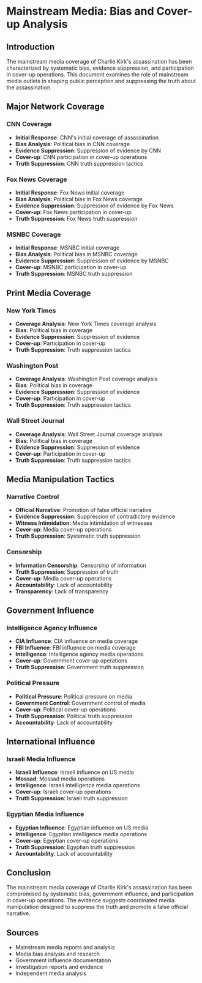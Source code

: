 # Mainstream Media: Bias and Cover-up Analysis

## Introduction

The mainstream media coverage of Charlie Kirk's assassination has been characterized by systematic bias, evidence suppression, and participation in cover-up operations. This document examines the role of mainstream media outlets in shaping public perception and suppressing the truth about the assassination.

## Major Network Coverage

### CNN Coverage
- **Initial Response**: CNN's initial coverage of assassination
- **Bias Analysis**: Political bias in CNN coverage
- **Evidence Suppression**: Suppression of evidence by CNN
- **Cover-up**: CNN participation in cover-up operations
- **Truth Suppression**: CNN truth suppression tactics

### Fox News Coverage
- **Initial Response**: Fox News initial coverage
- **Bias Analysis**: Political bias in Fox News coverage
- **Evidence Suppression**: Suppression of evidence by Fox News
- **Cover-up**: Fox News participation in cover-up
- **Truth Suppression**: Fox News truth suppression

### MSNBC Coverage
- **Initial Response**: MSNBC initial coverage
- **Bias Analysis**: Political bias in MSNBC coverage
- **Evidence Suppression**: Suppression of evidence by MSNBC
- **Cover-up**: MSNBC participation in cover-up
- **Truth Suppression**: MSNBC truth suppression

## Print Media Coverage

### New York Times
- **Coverage Analysis**: New York Times coverage analysis
- **Bias**: Political bias in coverage
- **Evidence Suppression**: Suppression of evidence
- **Cover-up**: Participation in cover-up
- **Truth Suppression**: Truth suppression tactics

### Washington Post
- **Coverage Analysis**: Washington Post coverage analysis
- **Bias**: Political bias in coverage
- **Evidence Suppression**: Suppression of evidence
- **Cover-up**: Participation in cover-up
- **Truth Suppression**: Truth suppression tactics

### Wall Street Journal
- **Coverage Analysis**: Wall Street Journal coverage analysis
- **Bias**: Political bias in coverage
- **Evidence Suppression**: Suppression of evidence
- **Cover-up**: Participation in cover-up
- **Truth Suppression**: Truth suppression tactics

## Media Manipulation Tactics

### Narrative Control
- **Official Narrative**: Promotion of false official narrative
- **Evidence Suppression**: Suppression of contradictory evidence
- **Witness Intimidation**: Media intimidation of witnesses
- **Cover-up**: Media cover-up operations
- **Truth Suppression**: Systematic truth suppression

### Censorship
- **Information Censorship**: Censorship of information
- **Truth Suppression**: Suppression of truth
- **Cover-up**: Media cover-up operations
- **Accountability**: Lack of accountability
- **Transparency**: Lack of transparency

## Government Influence

### Intelligence Agency Influence
- **CIA Influence**: CIA influence on media coverage
- **FBI Influence**: FBI influence on media coverage
- **Intelligence**: Intelligence agency media operations
- **Cover-up**: Government cover-up operations
- **Truth Suppression**: Government truth suppression

### Political Pressure
- **Political Pressure**: Political pressure on media
- **Government Control**: Government control of media
- **Cover-up**: Political cover-up operations
- **Truth Suppression**: Political truth suppression
- **Accountability**: Lack of accountability

## International Influence

### Israeli Media Influence
- **Israeli Influence**: Israeli influence on US media
- **Mossad**: Mossad media operations
- **Intelligence**: Israeli intelligence media operations
- **Cover-up**: Israeli cover-up operations
- **Truth Suppression**: Israeli truth suppression

### Egyptian Media Influence
- **Egyptian Influence**: Egyptian influence on US media
- **Intelligence**: Egyptian intelligence media operations
- **Cover-up**: Egyptian cover-up operations
- **Truth Suppression**: Egyptian truth suppression
- **Accountability**: Lack of accountability

## Conclusion

The mainstream media coverage of Charlie Kirk's assassination has been compromised by systematic bias, government influence, and participation in cover-up operations. The evidence suggests coordinated media manipulation designed to suppress the truth and promote a false official narrative.

## Sources
- Mainstream media reports and analysis
- Media bias analysis and research
- Government influence documentation
- Investigation reports and evidence
- Independent media analysis
